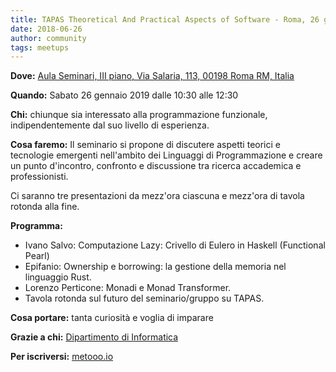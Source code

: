 ```yaml
---
title: TAPAS Theoretical And Practical Aspects of Software - Roma, 26 gennaio 2019
date: 2018-06-26
author: community
tags: meetups
---
```


**Dove:** [Aula Seminari, III piano, Via Salaria, 113, 00198 Roma RM, Italia](https://goo.gl/maps/RDsqdRRbWHn)

**Quando:** Sabato 26 gennaio 2019 dalle 10:30 alle 12:30

**Chi:** chiunque sia interessato alla programmazione funzionale, indipendentemente dal suo livello di esperienza.

**Cosa faremo:** Il seminario si propone di discutere aspetti teorici e tecnologie emergenti nell'ambito dei Linguaggi di Programmazione e creare un punto d'incontro, confronto e discussione tra ricerca accademica e professionisti.

Ci saranno tre presentazioni da mezz'ora ciascuna e mezz'ora di tavola rotonda alla fine.

**Programma:**

* Ivano Salvo: Computazione Lazy: Crivello di Eulero in Haskell (Functional Pearl)
* Epifanio: Ownership e borrowing: la gestione della memoria nel linguaggio Rust.
* Lorenzo Perticone: Monadi e Monad Transformer.
* Tavola rotonda sul futuro del seminario/gruppo su TAPAS.

**Cosa portare:** tanta curiosità e voglia di imparare

**Grazie a chi:** [Dipartimento di Informatica](https://www.di.uniroma1.it/)

**Per iscriversi:** [metooo.io](https://www.metooo.io/e/tapas-theoretical-and-practical-aspects-of-software)
